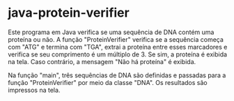 # java-protein-verifier

Este programa em Java verifica se uma sequência de DNA contém uma proteína ou não. A função "ProteinVerifier" verifica se a sequência começa com "ATG" e termina com "TGA", extrai a proteína entre esses marcadores e verifica se seu comprimento é um múltiplo de 3. Se sim, a proteína é exibida na tela. Caso contrário, a mensagem "Não há proteína" é exibida.

Na função "main", três sequências de DNA são definidas e passadas para a função "ProteinVerifier" por meio da classe "DNA". Os resultados são impressos na tela.
